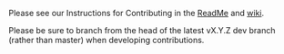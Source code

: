 Please see our Instructions for Contributing in the [ReadMe](https://github.com/App-vNext/Polly#instructions-for-contributing) and [wiki](https://github.com/App-vNext/Polly/wiki/Git-Workflow).

Please be sure to branch from the head of the latest vX.Y.Z dev branch (rather than master) when developing contributions.  
